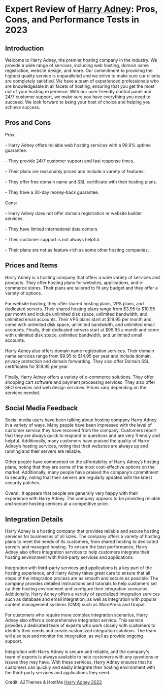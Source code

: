 <h1>Expert Review of <a href="https://a2themes.com/harry-adney-reviews">Harry Adney</a>: Pros, Cons, and Performance Tests in 2023</h1>
<h2>Introduction</h2>
Welcome to Harry Adney, the premier hosting company in the industry. We provide a wide range of services, including web hosting, domain name registration, website design, and more. Our commitment to providing the highest quality service is unparalleled and we strive to make sure our clients are completely satisfied. We have a team of experienced professionals who are knowledgeable in all facets of hosting, ensuring that you get the most out of your hosting experience. With our user-friendly control panel and 24/7 customer support, we make sure you have everything you need to succeed. We look forward to being your host of choice and helping you achieve success.
<h2>Pros and Cons</h2>
Pros:<br><br>- Harry Adney offers reliable web hosting services with a 99.9% uptime guarantee.<br><br>- They provide 24/7 customer support and fast response times.<br><br>- Their plans are reasonably priced and include a variety of features.<br><br>- They offer free domain name and SSL certificate with their hosting plans.<br><br>- They have a 30-day money-back guarantee.<br><br>Cons:<br><br>- Harry Adney does not offer domain registration or website builder services.<br><br>- They have limited international data centers.<br><br>- Their customer support is not always helpful.<br><br>- Their plans are not as feature-rich as some other hosting companies.
<h2>Prices and Items</h2>
Harry Adney is a hosting company that offers a wide variety of services and products. They offer hosting plans for websites, applications, and e-commerce stores. Their plans are tailored to fit any budget and they offer a variety of options. <br><br>For website hosting, they offer shared hosting plans, VPS plans, and dedicated servers. Their shared hosting plans range from $3.95 to $10.95 per month and include unlimited disk space, unlimited bandwidth, and unlimited email accounts. Their VPS plans start at $19.95 per month and come with unlimited disk space, unlimited bandwidth, and unlimited email accounts. Finally, their dedicated servers start at $99.95 a month and come with unlimited disk space, unlimited bandwidth, and unlimited email accounts.<br><br>Harry Adney also offers domain name registration services. Their domain name services range from $9.95 to $14.95 per year and include domain privacy protection and domain forwarding. They also offer Domain SSL certificates for $19.95 per year.<br><br>Finally, Harry Adney offers a variety of e-commerce solutions. They offer shopping cart software and payment processing services. They also offer SEO services and web design services. Prices vary depending on the services needed.
<h2>Social Media Feedback</h2>
Social media users have been talking about hosting company Harry Adney in a variety of ways. Many people have been impressed with the level of customer service they have received from the company. Customers report that they are always quick to respond to questions and are very friendly and helpful. Additionally, many customers have praised the quality of Harry Adney’s hosting services, noting that their websites are always up and running and their servers are reliable.<br><br>Other people have commented on the affordability of Harry Adney’s hosting plans, noting that they are some of the most cost-effective options on the market. Additionally, many people have praised the company’s commitment to security, noting that their servers are regularly updated with the latest security patches.<br><br>Overall, it appears that people are generally very happy with their experience with Harry Adney. The company appears to be providing reliable and secure hosting services at a competitive price.
<h2>Integration Details</h2>
Harry Adney is a hosting company that provides reliable and secure hosting services for businesses of all sizes. The company offers a variety of hosting plans to meet the needs of its customers, from shared hosting to dedicated servers and managed hosting. To ensure the best performance, Harry Adney also offers integration services to help customers integrate their hosting environment with third-party services and applications.<br><br>Integration with third-party services and applications is a key part of the hosting experience, and Harry Adney takes great care to ensure that all steps of the integration process are as smooth and secure as possible. The company provides detailed instructions and tutorials to help customers set up their hosting environment and configure their integration scenarios. Additionally, Harry Adney offers a variety of specialized integration services such as database and email integration, as well as integration with popular content management systems (CMS) such as WordPress and Drupal.<br><br>For customers who require more complex integration scenarios, Harry Adney also offers a comprehensive integration service. This service provides a dedicated team of experts who work closely with customers to identify their needs and create customized integration solutions. The team will also test and monitor the integration, as well as provide ongoing support.<br><br>Integration with Harry Adney is secure and reliable, and the company's team of experts is always available to help customers with any questions or issues they may have. With these services, Harry Adney ensures that its customers can quickly and easily integrate their hosting environment with the third-party services and applications they need.
<p>Credit: A2Themes & HostMe <a href="https://a2themes.com/harry-adney-reviews">Harry Adney 2023</a></p>